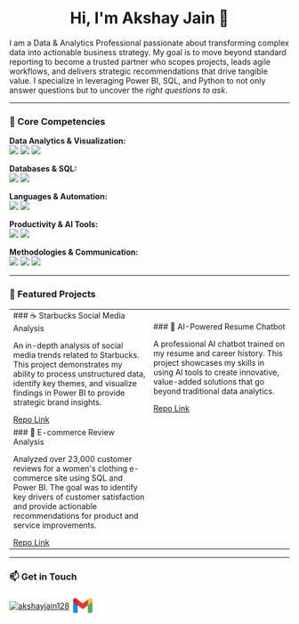 <div align="center">

# Hi, I'm Akshay Jain 👋

</div>

I am a Data & Analytics Professional passionate about transforming complex data into actionable business strategy. My goal is to move beyond standard reporting to become a trusted partner who scopes projects, leads agile workflows, and delivers strategic recommendations that drive tangible value. I specialize in leveraging Power BI, SQL, and Python to not only answer questions but to uncover the *right questions to ask*.

---

### 🔧 Core Competencies

<p align="left">
  <strong>Data Analytics & Visualization:</strong><br>
  <a href="https://powerbi.microsoft.com/" target="_blank"><img src="https://img.shields.io/badge/Power%20BI-F2C811?style=for-the-badge&logo=powerbi&logoColor=black"></a>
  <img src="https://img.shields.io/badge/DAX-black?style=for-the-badge&logo=dax&logoColor=white">
  <img src="https://img.shields.io/badge/Data%20Modeling-blue?style=for-the-badge">
</p>

<p align="left">
  <strong>Databases & SQL:</strong><br>
  <a href="https://www.microsoft.com/en-us/sql-server" target="_blank"><img src="https://img.shields.io/badge/Microsoft%20SQL%20Server-CC2927?style=for-the-badge&logo=microsoftsqlserver&logoColor=white"></a>
  <img src="https://img.shields.io/badge/SQL-blue?style=for-the-badge&logo=sql&logoColor=white">
</p>

<p align="left">
  <strong>Languages & Automation:</strong><br>
  <a href="https://www.python.org" target="_blank"><img src="https://img.shields.io/badge/Python-3776AB?style=for-the-badge&logo=python&logoColor=white"></a>
  <a href="https://learn.microsoft.com/en-us/fabric/" target="_blank"><img src="https://img.shields.io/badge/Microsoft%20Fabric-333333?style=for-the-badge&logo=microsoft&logoColor=white"></a>
</p>

<p align="left">
  <strong>Productivity & AI Tools:</strong><br>
  <img src="https://img.shields.io/badge/ChatGPT-74aa9c?style=for-the-badge&logo=openai&logoColor=white">
  <img src="https://img.shields.io/badge/GitHub%20Copilot-black?style=for-the-badge&logo=github&logoColor=white">
</p>

<p align="left">
  <strong>Methodologies & Communication:</strong><br>
  <img src="https://img.shields.io/badge/Agile-42526e?style=for-the-badge&logo=jira&logoColor=white">
  <img src="https://img.shields.io/badge/Project%20Scoping-green?style=for-the-badge">
  <img src="https://img.shields.io/badge/Stakeholder%20Communication-darkred?style=for-the-badge">
</p>

---

### 🚀 Featured Projects

<table>
<tr>
<td width="50%">
  ### ☕ Starbucks Social Media Analysis
  <p>An in-depth analysis of social media trends related to Starbucks. This project demonstrates my ability to process unstructured data, identify key themes, and visualize findings in Power BI to provide strategic brand insights.</p>
  <a href="https://github.com/idealidler/Starbucks-Drink-Recommendation">Repo Link</a> </td>
<td width="50%">
  ### 🤖 AI-Powered Resume Chatbot
  <p>A professional AI chatbot trained on my resume and career history. This project showcases my skills in using AI tools to create innovative, value-added solutions that go beyond traditional data analytics.</p>
  <a href="https://github.com/idealidler/my-portfolio">Repo Link</a> </td>
</tr>
<tr>
<td width="50%">
  ### 👗 E-commerce Review Analysis
  <p>Analyzed over 23,000 customer reviews for a women's clothing e-commerce site using SQL and Power BI. The goal was to identify key drivers of customer satisfaction and provide actionable recommendations for product and service improvements.</p>
  <a href="https://github.com/idealidler/E-Commerce-Customer-Purchase-Analysis">Repo Link</a> </td>
<td width="50%">
  </td>
</tr>
</table>

---

### 📫 Get in Touch

<p align="left">
<a href="https://linkedin.com/in/akshayjain128" target="blank"><img align="center" src="https://raw.githubusercontent.com/rahuldkjain/github-profile-readme-generator/master/src/images/icons/Social/linked-in-alt.svg" alt="akshayjain128" height="30" width="40" /></a>
<a href="mailto:akshayjain128@gmail.com" target="blank"><img align="center" src="https://raw.githubusercontent.com/rahuldkjain/github-profile-readme-generator/master/src/images/icons/Social/gmail.svg" alt="akshayjain128@gmail.com height="30" width="40" /></a>
</p>
